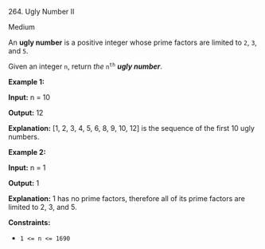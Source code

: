 264\. Ugly Number II

Medium

An **ugly number** is a positive integer whose prime factors are limited to `2`, `3`, and `5`.

Given an integer `n`, return _the_ <code>n<sup>th</sup></code> _**ugly number**_.

**Example 1:**

**Input:** n = 10

**Output:** 12

**Explanation:** [1, 2, 3, 4, 5, 6, 8, 9, 10, 12] is the sequence of the first 10 ugly numbers.

**Example 2:**

**Input:** n = 1

**Output:** 1

**Explanation:** 1 has no prime factors, therefore all of its prime factors are limited to 2, 3, and 5.

**Constraints:**

*   `1 <= n <= 1690`